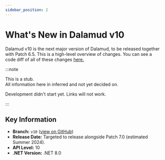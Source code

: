 ```yaml
---
sidebar_position: 2
---
```


# What's New in Dalamud v10

Dalamud v10 is the next major version of Dalamud, to be released together with
Patch 6.5. This is a high-level overview of changes. You can see a code diff of
all of these changes
[here.](https://github.com/goatcorp/dalamud/compare/master...v10)

:::note

This is a stub.  
All information here in inferred and not yet decided on.

Development didn't start yet. Links will not work.

:::

## Key Information

- **Branch:** `v10`
  ([view on GitHub](https://github.com/goatcorp/Dalamud/tree/v10))
- **Release Date:** Targeted to release alongside Patch 7.0 (estimated Summer
  2024).
- **API Level:** 10
- **.NET Version:** .NET 8.0
